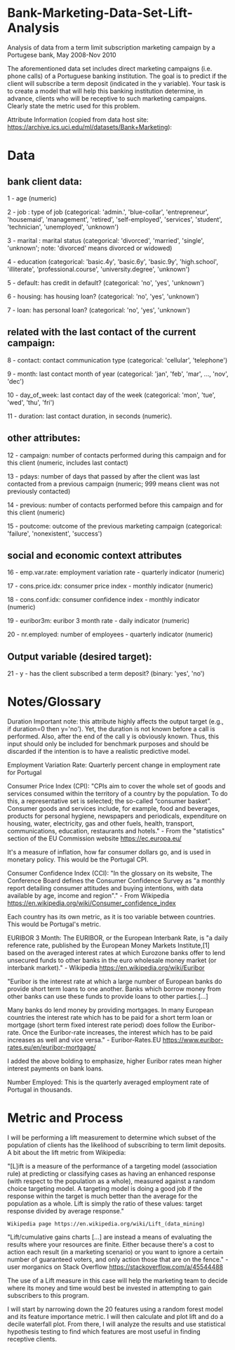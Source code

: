 # Bank-Marketing-Data-Set-Lift-Analysis
Analysis of data from a term limit subscription marketing campaign by a Portugese bank, May 2008-Nov 2010

The aforementioned data set includes direct marketing campaigns (i.e. phone calls) of a Portuguese banking institution. The goal is to predict if the client will subscribe a term deposit (indicated in the y variable). Your task is to create a model that will help this banking institution determine, in advance, clients who will be receptive to such marketing campaigns. Clearly state the metric used for this problem.

Attribute Information (copied from data host site: https://archive.ics.uci.edu/ml/datasets/Bank+Marketing):
#  Data
## bank client data:

1 - age (numeric)

2 - job : type of job (categorical: 'admin.', 'blue-collar', 'entrepreneur', 'housemaid', 'management', 'retired', 'self-employed', 'services', 'student', 'technician', 'unemployed', 'unknown')

3 - marital : marital status (categorical: 'divorced', 'married', 'single', 'unknown'; note: 'divorced' means divorced or widowed)

4 - education (categorical: 'basic.4y', 'basic.6y', 'basic.9y', 'high.school', 'illiterate', 'professional.course', 'university.degree', 'unknown')

5 - default: has credit in default? (categorical: 'no', 'yes', 'unknown')

6 - housing: has housing loan? (categorical: 'no', 'yes', 'unknown')

7 - loan: has personal loan? (categorical: 'no', 'yes', 'unknown')
##  related with the last contact of the current campaign:

8 - contact: contact communication type (categorical: 'cellular', 'telephone')

9 - month: last contact month of year (categorical: 'jan', 'feb', 'mar', ..., 'nov', 'dec')

10 - day_of_week: last contact day of the week (categorical: 'mon', 'tue', 'wed', 'thu', 'fri')

11 - duration: last contact duration, in seconds (numeric).
##  other attributes:

12 - campaign: number of contacts performed during this campaign and for this client (numeric, includes last contact)

13 - pdays: number of days that passed by after the client was last contacted from a previous campaign (numeric; 999 means client was not previously contacted)

14 - previous: number of contacts performed before this campaign and for this client (numeric)

15 - poutcome: outcome of the previous marketing campaign (categorical: 'failure', 'nonexistent', 'success')
##  social and economic context attributes

16 - emp.var.rate: employment variation rate - quarterly indicator (numeric)

17 - cons.price.idx: consumer price index - monthly indicator (numeric)

18 - cons.conf.idx: consumer confidence index - monthly indicator (numeric)

19 - euribor3m: euribor 3 month rate - daily indicator (numeric)

20 - nr.employed: number of employees - quarterly indicator (numeric)
##  Output variable (desired target):

21 - y - has the client subscribed a term deposit? (binary: 'yes', 'no')

#  Notes/Glossary

Duration Important note: this attribute highly affects the output target (e.g., if duration=0 then y='no'). Yet, the duration is not known before a call is performed. Also, after the end of the call y is obviously known. Thus, this input should only be included for benchmark purposes and should be discarded if the intention is to have a realistic predictive model.

Employment Variation Rate: Quarterly percent change in employment rate for Portugal

Consumer Price Index (CPI): "CPIs aim to cover the whole set of goods and services consumed within the territory of a country by the population. To do this, a representative set is selected; the so-called “consumer basket”. Consumer goods and services include, for example, food and beverages, products for personal hygiene, newspapers and periodicals, expenditure on housing, water, electricity, gas and other fuels, health, transport, communications, education, restaurants and hotels." - From the "statistics" section of the EU Commission website https://ec.europa.eu/

It's a measure of inflation, how far consumer dollars go, and is used in monetary policy. This would be the Portugal CPI.

Consumer Confidence Index (CCI): "In the glossary on its website, The Conference Board defines the Consumer Confidence Survey as "a monthly report detailing consumer attitudes and buying intentions, with data available by age, income and region"." - From Wikipedia https://en.wikipedia.org/wiki/Consumer_confidence_index

Each country has its own metric, as it is too variable between countries. This would be Portugal's metric.

EURIBOR 3 Month: The EURIBOR, or the European Interbank Rate, is "a daily reference rate, published by the European Money Markets Institute,[1] based on the averaged interest rates at which Eurozone banks offer to lend unsecured funds to other banks in the euro wholesale money market (or interbank market)." - Wikipedia https://en.wikipedia.org/wiki/Euribor

"Euribor is the interest rate at which a large number of European banks do provide short term loans to one another. Banks which borrow money from other banks can use these funds to provide loans to other parties.[...]

Many banks do lend money by providing mortgages. In many European countries the interest rate which has to be paid for a short term loan or mortgage (short term fixed interest rate period) does follow the Euribor-rate. Once the Euribor-rate increases, the interest which has to be paid increases as well and vice versa." - Euribor-Rates.EU https://www.euribor-rates.eu/en/euribor-mortgage/

I added the above bolding to emphasize, higher Euribor rates mean higher interest payments on bank loans.

Number Employed: This is the quarterly averaged employment rate of Portugal in thousands.
#  Metric and Process

I will be performing a lift measurement to determine which subset of the population of clients has the likelihood of subscribing to term limit deposits. A bit about the lift metric from Wikipedia:

"[L]ift is a measure of the performance of a targeting model (association rule) at predicting or classifying cases as having an enhanced response (with respect to the population as a whole), measured against a random choice targeting model. A targeting model is doing a good job if the response within the target is much better than the average for the population as a whole. Lift is simply the ratio of these values: target response divided by average response."

    Wikipedia page https://en.wikipedia.org/wiki/Lift_(data_mining)

"Lift/cumulative gains charts [...] are instead a means of evaluating the results where your resources are finite. Either because there's a cost to action each result (in a marketing scenario) or you want to ignore a certain number of guaranteed voters, and only action those that are on the fence." - user morganics on Stack Overflow https://stackoverflow.com/a/45544488

The use of a Lift measure in this case will help the marketing team to decide where its money and time would best be invested in attempting to gain subscribers to this program.

I will start by narrowing down the 20 features using a random forest model and its feature importance metric. I will then calculate and plot lift and do a decile waterfall plot. From there, I will analyze the results and use statistical hypothesis testing to find which features are most useful in finding receptive clients.
